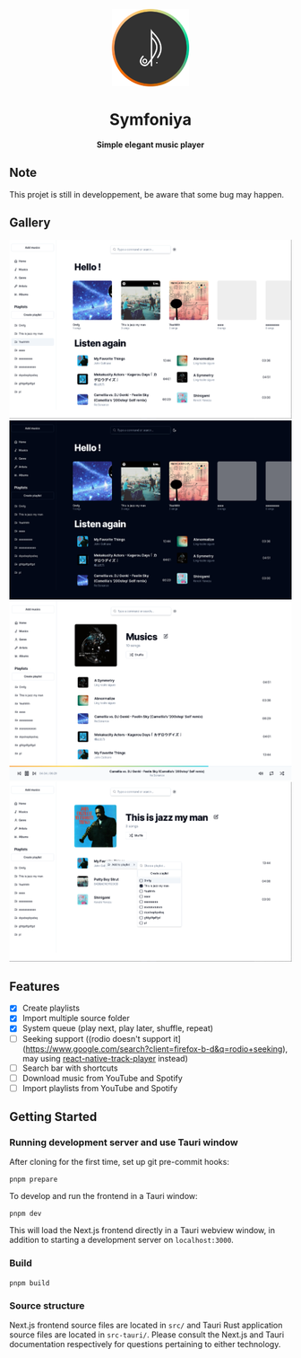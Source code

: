 <p align="center">
    <img src=public/symfoniya_logo.png width=138/>
</p>
<h1 align="center">Symfoniya</h1>
<p align="center"><strong>Simple elegant music player</strong></p>

## Note
This projet is still in developpement, be aware that some bug may happen.

## Gallery
![Home](public/white_home_screen.png)
![Home](public/black_home_screen.png)
![Musics](public/musics_screen.png)
![Playlist example screen](public/playlist_screen.png)

## Features
- [x] Create playlists
- [x] Import multiple source folder
- [x] System queue (play next, play later, shuffle, repeat)
- [ ] Seeking support ((rodio doesn't support it](https://www.google.com/search?client=firefox-b-d&q=rodio+seeking), may using [react-native-track-player](https://github.com/doublesymmetry/react-native-track-player) instead)
- [ ] Search bar with shortcuts
- [ ] Download music from YouTube and Spotify
- [ ] Import playlists from YouTube and Spotify

## Getting Started

### Running development server and use Tauri window

After cloning for the first time, set up git pre-commit hooks:

```shell
pnpm prepare
```

To develop and run the frontend in a Tauri window:

```shell
pnpm dev
```

This will load the Next.js frontend directly in a Tauri webview window, in addition to
starting a development server on `localhost:3000`.

### Build

```shell
pnpm build
```

### Source structure

Next.js frontend source files are located in `src/` and Tauri Rust application source
files are located in `src-tauri/`. Please consult the Next.js and Tauri documentation
respectively for questions pertaining to either technology.



